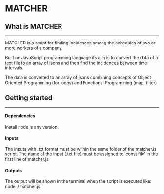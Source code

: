 # MATCHER

## What is MATCHER
-------------------
MATCHER is a script for finding incidences among the schedules of two or more workers of a company.

Built on JavaScript programming language its aim is to convert the data of a text file to an array of jsons and then find the incidences between time intervals.

The data is converted to an array of jsons combining concepts of Object Oriented Programming (for loops) and Functional Programming (map, filter)


## Getting started
------------------

#### Dependencies
Install node.js any version.

#### Inputs
The inputs with .txt format must be within the same folder of the matcher.js script.
The name of the input (.txt file) must be assigned to 'const file' in the first line of matcher.js

#### Outputs
The output will be shown in the terminal when the script is executed like: node .\matcher.js
